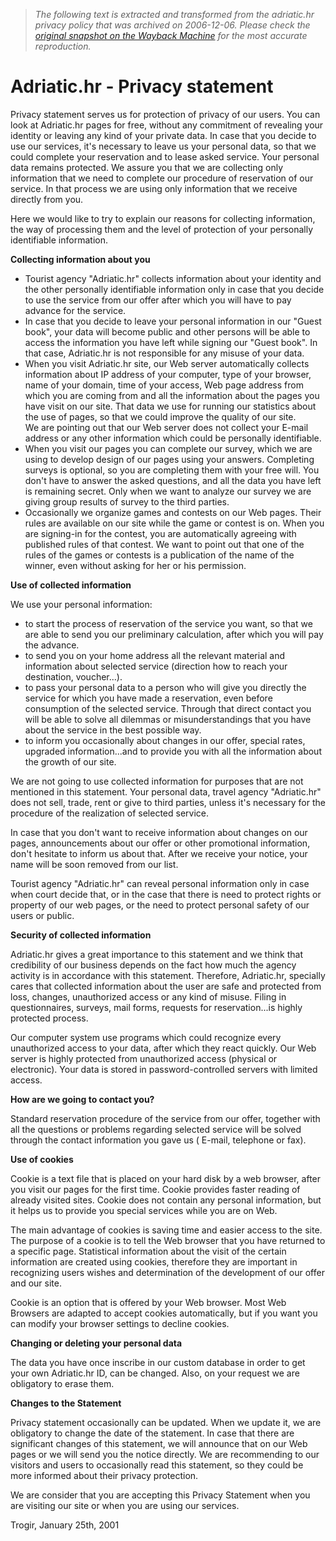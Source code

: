 > *The following text is extracted and transformed from the adriatic.hr privacy policy that was archived on 2006-12-06. Please check the [original snapshot on the Wayback Machine](https://web.archive.org/web/20061206014735id_/http%3A//adriatic.hr/zastita_privatnosti.php) for the most accurate reproduction.*

# Adriatic.hr - Privacy statement

Privacy statement serves us for protection of privacy of our users. You can look at Adriatic.hr pages for free, without any commitment of revealing your identity or leaving any kind of your private data. In case that you decide to use our services, it's necessary to leave us your personal data, so that we could complete your reservation and to lease asked service. Your personal data remains protected. We assure you that we are collecting only information that we need to complete our procedure of reservation of our service. In that process we are using only information that we receive directly from you.

Here we would like to try to explain our reasons for collecting information, the way of processing them and the level of protection of your personally identifiable information.

**Collecting information about you**

  * Tourist agency "Adriatic.hr" collects information about your identity and the other personally identifiable information only in case that you decide to use the service from our offer after which you will have to pay advance for the service.
  * In case that you decide to leave your personal information in our "Guest book", your data will become public and other persons will be able to access the information you have left while signing our "Guest book". In that case, Adriatic.hr is not responsible for any misuse of your data.
  * When you visit Adriatic.hr site, our Web server automatically collects information about IP address of your computer, type of your browser, name of your domain, time of your access, Web page address from which you are coming from and all the information about the pages you have visit on our site. That data we use for running our statistics about the use of pages, so that we could improve the quality of our site.   
We are pointing out that our Web server does not collect your E-mail address or any other information which could be personally identifiable.
  * When you visit our pages you can complete our survey, which we are using to develop design of our pages using your answers. Completing surveys is optional, so you are completing them with your free will. You don't have to answer the asked questions, and all the data you have left is remaining secret. Only when we want to analyze our survey we are giving group results of survey to the third parties.
  * Occasionally we organize games and contests on our Web pages. Their rules are available on our site while the game or contest is on. When you are signing-in for the contest, you are automatically agreeing with published rules of that contest. We want to point out that one of the rules of the games or contests is a publication of the name of the winner, even without asking for her or his permission.

**Use of collected information**

We use your personal information:

  * to start the process of reservation of the service you want, so that we are able to send you our preliminary calculation, after which you will pay the advance.
  * to send you on your home address all the relevant material and information about selected service (direction how to reach your destination, voucher...).
  * to pass your personal data to a person who will give you directly the service for which you have made a reservation, even before consumption of the selected service. Through that direct contact you will be able to solve all dilemmas or misunderstandings that you have about the service in the best possible way.
  * to inform you occasionally about changes in our offer, special rates, upgraded information...and to provide you with all the information about the growth of our site.

We are not going to use collected information for purposes that are not mentioned in this statement. Your personal data, travel agency "Adriatic.hr" does not sell, trade, rent or give to third parties, unless it's necessary for the procedure of the realization of selected service.

In case that you don't want to receive information about changes on our pages, announcements about our offer or other promotional information, don't hesitate to inform us about that. After we receive your notice, your name will be soon removed from our list.

Tourist agency "Adriatic.hr" can reveal personal information only in case when court decide that, or in the case that there is need to protect rights or property of our web pages, or the need to protect personal safety of our users or public.

**Security of collected information**

Adriatic.hr gives a great importance to this statement and we think that credibility of our business depends on the fact how much the agency activity is in accordance with this statement. Therefore, Adriatic.hr, specially cares that collected information about the user are safe and protected from loss, changes, unauthorized access or any kind of misuse. Filing in questionnaires, surveys, mail forms, requests for reservation...is highly protected process.

Our computer system use programs which could recognize every unauthorized access to your data, after which they react quickly. Our Web server is highly protected from unauthorized access (physical or electronic). Your data is stored in password-controlled servers with limited access.

**How are we going to contact you?**

Standard reservation procedure of the service from our offer, together with all the questions or problems regarding selected service will be solved through the contact information you gave us ( E-mail, telephone or fax).

**Use of cookies**

Cookie is a text file that is placed on your hard disk by a web browser, after you visit our pages for the first time. Cookie provides faster reading of already visited sites. Cookie does not contain any personal information, but it helps us to provide you special services while you are on Web.

The main advantage of cookies is saving time and easier access to the site. The purpose of a cookie is to tell the Web browser that you have returned to a specific page. Statistical information about the visit of the certain information are created using cookies, therefore they are important in recognizing users wishes and determination of the development of our offer and our site.

Cookie is an option that is offered by your Web browser. Most Web Browsers are adapted to accept cookies automatically, but if you want you can modify your browser settings to decline cookies.

**Changing or deleting your personal data**

The data you have once inscribe in our custom database in order to get your own Adriatic.hr ID, can be changed. Also, on your request we are obligatory to erase them.

**Changes to the Statement**

Privacy statement occasionally can be updated. When we update it, we are obligatory to change the date of the statement. In case that there are significant changes of this statement, we will announce that on our Web pages or we will send you the notice directly. We are recommending to our visitors and users to occasionally read this statement, so they could be more informed about their privacy protection.

We are consider that you are accepting this Privacy Statement when you are visiting our site or when you are using our services.

Trogir, January 25th, 2001
